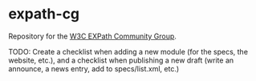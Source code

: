 expath-cg
=========

Repository for the [W3C EXPath Community Group](http://w3.org/community/expath/).

TODO: Create a checklist when adding a new module (for the specs, the
website, etc.), and a checklist when publishing a new draft (write an
announce, a news entry, add to specs/list.xml, etc.)
